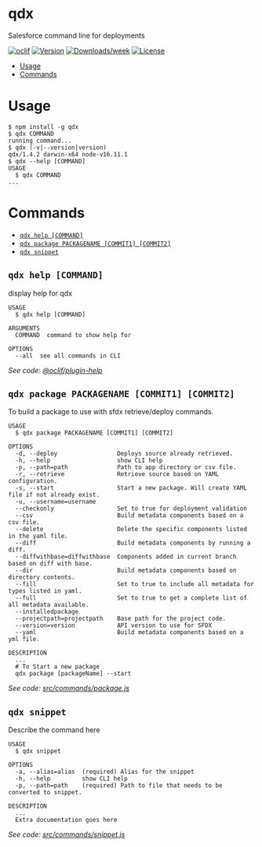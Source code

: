 qdx
===

Salesforce command line for deployments

[![oclif](https://img.shields.io/badge/cli-oclif-brightgreen.svg)](https://oclif.io)
[![Version](https://img.shields.io/npm/v/qdx.svg)](https://npmjs.org/package/qdx)
[![Downloads/week](https://img.shields.io/npm/dw/qdx.svg)](https://npmjs.org/package/qdx)
[![License](https://img.shields.io/npm/l/qdx.svg)](https://github.com/qislam/qdx/blob/master/package.json)

<!-- toc -->
* [Usage](#usage)
* [Commands](#commands)
<!-- tocstop -->
# Usage
<!-- usage -->
```sh-session
$ npm install -g qdx
$ qdx COMMAND
running command...
$ qdx (-v|--version|version)
qdx/1.4.2 darwin-x64 node-v16.11.1
$ qdx --help [COMMAND]
USAGE
  $ qdx COMMAND
...
```
<!-- usagestop -->
# Commands
<!-- commands -->
* [`qdx help [COMMAND]`](#qdx-help-command)
* [`qdx package PACKAGENAME [COMMIT1] [COMMIT2]`](#qdx-package-packagename-commit1-commit2)
* [`qdx snippet`](#qdx-snippet)

## `qdx help [COMMAND]`

display help for qdx

```
USAGE
  $ qdx help [COMMAND]

ARGUMENTS
  COMMAND  command to show help for

OPTIONS
  --all  see all commands in CLI
```

_See code: [@oclif/plugin-help](https://github.com/oclif/plugin-help/blob/v3.2.18/src/commands/help.ts)_

## `qdx package PACKAGENAME [COMMIT1] [COMMIT2]`

To build a package to use with sfdx retrieve/deploy commands.

```
USAGE
  $ qdx package PACKAGENAME [COMMIT1] [COMMIT2]

OPTIONS
  -d, --deploy                 Deploys source already retrieved.
  -h, --help                   show CLI help
  -p, --path=path              Path to app directory or csv file.
  -r, --retrieve               Retrieve source based on YAML configuration.
  -s, --start                  Start a new package. Will create YAML file if not already exist.
  -u, --username=username
  --checkonly                  Set to true for deployment validation
  --csv                        Build metadata components based on a csv file.
  --delete                     Delete the specific components listed in the yaml file.
  --diff                       Build metadata components by running a diff.
  --diffwithbase=diffwithbase  Components added in current branch based on diff with base.
  --dir                        Build metadata components based on directory contents.
  --fill                       Set to true to include all metadata for types listed in yaml.
  --full                       Set to true to get a complete list of all metadata available.
  --installedpackage
  --projectpath=projectpath    Base path for the project code.
  --version=version            API version to use for SFDX
  --yaml                       Build metadata components based on a yml file.

DESCRIPTION
  ...
  # To Start a new package
  qdx package [packageName] --start
```

_See code: [src/commands/package.js](https://github.com/qislam/qdx/blob/v1.4.2/src/commands/package.js)_

## `qdx snippet`

Describe the command here

```
USAGE
  $ qdx snippet

OPTIONS
  -a, --alias=alias  (required) Alias for the snippet
  -h, --help         show CLI help
  -p, --path=path    (required) Path to file that needs to be converted to snippet.

DESCRIPTION
  ...
  Extra documentation goes here
```

_See code: [src/commands/snippet.js](https://github.com/qislam/qdx/blob/v1.4.2/src/commands/snippet.js)_
<!-- commandsstop -->

